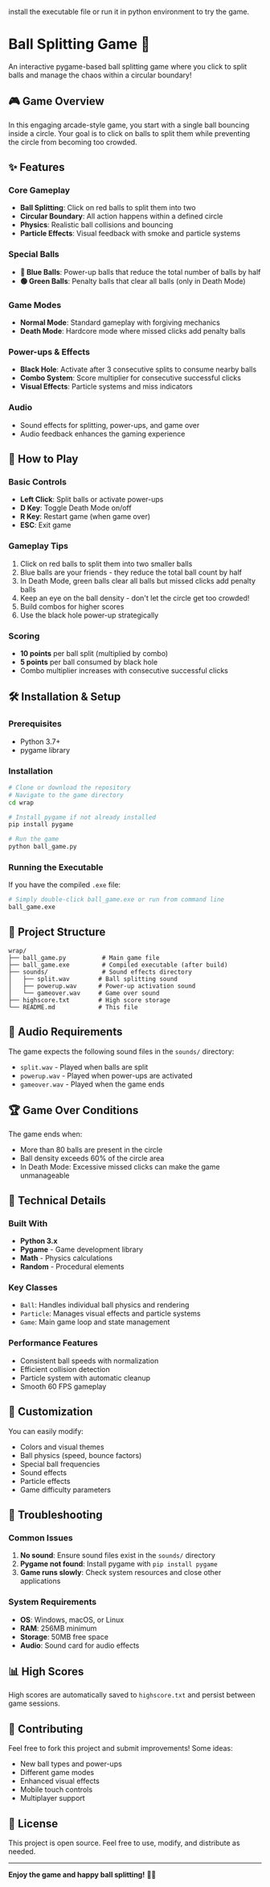 install the executable file or run it in python environment to try the game.

# Ball Splitting Game 🎯

An interactive pygame-based ball splitting game where you click to split balls and manage the chaos within a circular boundary!

## 🎮 Game Overview

In this engaging arcade-style game, you start with a single ball bouncing inside a circle. Your goal is to click on balls to split them while preventing the circle from becoming too crowded.

## ✨ Features

### Core Gameplay
- **Ball Splitting**: Click on red balls to split them into two
- **Circular Boundary**: All action happens within a defined circle
- **Physics**: Realistic ball collisions and bouncing
- **Particle Effects**: Visual feedback with smoke and particle systems

### Special Balls
- **🔵 Blue Balls**: Power-up balls that reduce the total number of balls by half
- **🟢 Green Balls**: Penalty balls that clear all balls (only in Death Mode)

### Game Modes
- **Normal Mode**: Standard gameplay with forgiving mechanics
- **Death Mode**: Hardcore mode where missed clicks add penalty balls

### Power-ups & Effects
- **Black Hole**: Activate after 3 consecutive splits to consume nearby balls
- **Combo System**: Score multiplier for consecutive successful clicks
- **Visual Effects**: Particle systems and miss indicators

### Audio
- Sound effects for splitting, power-ups, and game over
- Audio feedback enhances the gaming experience

## 🎯 How to Play

### Basic Controls
- **Left Click**: Split balls or activate power-ups
- **D Key**: Toggle Death Mode on/off
- **R Key**: Restart game (when game over)
- **ESC**: Exit game

### Gameplay Tips
1. Click on red balls to split them into two smaller balls
2. Blue balls are your friends - they reduce the total ball count by half
3. In Death Mode, green balls clear all balls but missed clicks add penalty balls
4. Keep an eye on the ball density - don't let the circle get too crowded!
5. Build combos for higher scores
6. Use the black hole power-up strategically

### Scoring
- **10 points** per ball split (multiplied by combo)
- **5 points** per ball consumed by black hole
- Combo multiplier increases with consecutive successful clicks

## 🛠️ Installation & Setup

### Prerequisites
- Python 3.7+
- pygame library

### Installation
```bash
# Clone or download the repository
# Navigate to the game directory
cd wrap

# Install pygame if not already installed
pip install pygame

# Run the game
python ball_game.py
```

### Running the Executable
If you have the compiled `.exe` file:
```bash
# Simply double-click ball_game.exe or run from command line
ball_game.exe
```

## 📁 Project Structure

```
wrap/
├── ball_game.py          # Main game file
├── ball_game.exe         # Compiled executable (after build)
├── sounds/               # Sound effects directory
│   ├── split.wav        # Ball splitting sound
│   ├── powerup.wav      # Power-up activation sound
│   └── gameover.wav     # Game over sound
├── highscore.txt        # High score storage
└── README.md            # This file
```

## 🎵 Audio Requirements

The game expects the following sound files in the `sounds/` directory:
- `split.wav` - Played when balls are split
- `powerup.wav` - Played when power-ups are activated
- `gameover.wav` - Played when the game ends

## 🏆 Game Over Conditions

The game ends when:
- More than 80 balls are present in the circle
- Ball density exceeds 60% of the circle area
- In Death Mode: Excessive missed clicks can make the game unmanageable

## 🔧 Technical Details

### Built With
- **Python 3.x**
- **Pygame** - Game development library
- **Math** - Physics calculations
- **Random** - Procedural elements

### Key Classes
- `Ball`: Handles individual ball physics and rendering
- `Particle`: Manages visual effects and particle systems  
- `Game`: Main game loop and state management

### Performance Features
- Consistent ball speeds with normalization
- Efficient collision detection
- Particle system with automatic cleanup
- Smooth 60 FPS gameplay

## 🎨 Customization

You can easily modify:
- Colors and visual themes
- Ball physics (speed, bounce factors)
- Special ball frequencies
- Sound effects
- Particle effects
- Game difficulty parameters

## 🐛 Troubleshooting

### Common Issues
1. **No sound**: Ensure sound files exist in the `sounds/` directory
2. **Pygame not found**: Install pygame with `pip install pygame`
3. **Game runs slowly**: Check system resources and close other applications

### System Requirements
- **OS**: Windows, macOS, or Linux
- **RAM**: 256MB minimum
- **Storage**: 50MB free space
- **Audio**: Sound card for audio effects

## 📊 High Scores

High scores are automatically saved to `highscore.txt` and persist between game sessions.

## 🤝 Contributing

Feel free to fork this project and submit improvements! Some ideas:
- New ball types and power-ups
- Different game modes
- Enhanced visual effects
- Mobile touch controls
- Multiplayer support

## 📜 License

This project is open source. Feel free to use, modify, and distribute as needed.

---

**Enjoy the game and happy ball splitting!** 🎯✨

